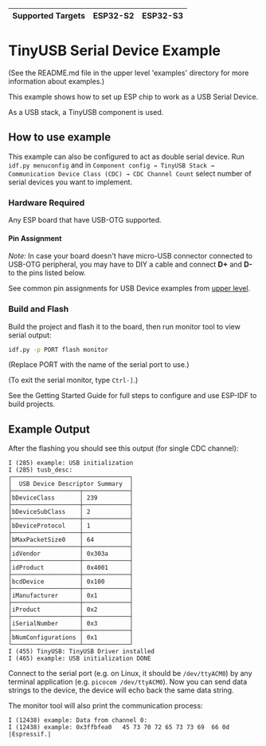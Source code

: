 | Supported Targets | ESP32-S2 | ESP32-S3 |
| ----------------- | -------- | -------- |

# TinyUSB Serial Device Example

(See the README.md file in the upper level 'examples' directory for more information about examples.)

This example shows how to set up ESP chip to work as a USB Serial Device.

As a USB stack, a TinyUSB component is used.

## How to use example

This example can also be configured to act as double serial device.
Run `idf.py menuconfig` and in `Component config → TinyUSB Stack → Communication Device Class (CDC) → CDC Channel Count` select number of serial devices you want to implement.

### Hardware Required

Any ESP board that have USB-OTG supported.

#### Pin Assignment

_Note:_ In case your board doesn't have micro-USB connector connected to USB-OTG peripheral, you may have to DIY a cable and connect **D+** and **D-** to the pins listed below.

See common pin assignments for USB Device examples from [upper level](../../README.md#common-pin-assignments).

### Build and Flash

Build the project and flash it to the board, then run monitor tool to view serial output:

```bash
idf.py -p PORT flash monitor
```

(Replace PORT with the name of the serial port to use.)

(To exit the serial monitor, type ``Ctrl-]``.)

See the Getting Started Guide for full steps to configure and use ESP-IDF to build projects.

## Example Output

After the flashing you should see this output (for single CDC channel):

```
I (285) example: USB initialization
I (285) tusb_desc:
┌─────────────────────────────────┐
│  USB Device Descriptor Summary  │
├───────────────────┬─────────────┤
│bDeviceClass       │ 239         │
├───────────────────┼─────────────┤
│bDeviceSubClass    │ 2           │
├───────────────────┼─────────────┤
│bDeviceProtocol    │ 1           │
├───────────────────┼─────────────┤
│bMaxPacketSize0    │ 64          │
├───────────────────┼─────────────┤
│idVendor           │ 0x303a      │
├───────────────────┼─────────────┤
│idProduct          │ 0x4001      │
├───────────────────┼─────────────┤
│bcdDevice          │ 0x100       │
├───────────────────┼─────────────┤
│iManufacturer      │ 0x1         │
├───────────────────┼─────────────┤
│iProduct           │ 0x2         │
├───────────────────┼─────────────┤
│iSerialNumber      │ 0x3         │
├───────────────────┼─────────────┤
│bNumConfigurations │ 0x1         │
└───────────────────┴─────────────┘
I (455) TinyUSB: TinyUSB Driver installed
I (465) example: USB initialization DONE
```

Connect to the serial port (e.g. on Linux, it should be `/dev/ttyACM0`) by any terminal application (e.g. `picocom /dev/ttyACM0`).
Now you can send data strings to the device, the device will echo back the same data string.

The monitor tool will also print the communication process:

```
I (12438) example: Data from channel 0:
I (12438) example: 0x3ffbfea0   45 73 70 72 65 73 73 69  66 0d                    |Espressif.|
```
